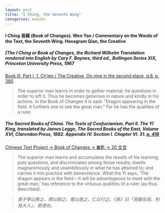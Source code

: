 ```yaml
---
layout: post
title: "I Ching, the Seventh Wing"
categories: maxims
---
```


#### *I Ching* 易經 (Book of Changes). Wen Yan / Commentary on the Words of the Text, the Seventh Wing. Hexagram Qian, the Creative

##### [*The I Ching or Book of Changes*, the Richard Wilhelm Translation rendered into English by Cary F. Baynes, third ed., Bollingen Series XIX, Princeton University Press, 1967

[Book III, Part I, 1. Ch’ien / The Creative, On nine in the second place, d.8, p. 380](https://yijing.website/Pages/deTienVleugels.php#Qian)

> The superior man learns in order to gather material; he questions in order to sift it. Thus he becomes generous in nature and kindly in his actions. In the Book of Changes it is said: "Dragon appearing in the field. It furthers one to see the great man." For he has the qualities of a ruler.

##### *The Sacred Books of China. The Texts of Confucianism. Part II. The Yî King*, translated by James Legge, The Sacred Books of the East, Volume XVI, Clarendon Press, 1882. Appendix IV. Section I. Chapter VI. 31. [p. 416](https://jainqq.org/explore/007676/443)

[Chinese Text Project -> Book of Changes -> ䷀乾 -> 20 文言](https://ctext.org/dictionary.pl?if=en&id=81907)

> The superior man learns and accumulates the results of his learning; puts questions, and discriminates among those results; dwells magnanimously and unambitiously in what he has attained to; and carries it into practice with benevolence. What the Yi says, 'The dragon appears in the field:--it will be advantageous to meet with the great man,' has reference to the virtuous qualities of a ruler (as thus described).

> *君子學以聚之，問以辯之，寬以居之，仁以行之。《易》曰「見龍在田、利見大人」，君德也。*

